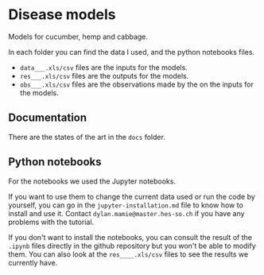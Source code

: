 # Disease models

Models for cucumber, hemp and cabbage.

In each folder you can find the data I used, and the python notebooks files.

- `data___.xls/csv` files are the inputs for the models.
- `res___.xls/csv` files are the outputs for the models.
- `obs___.xls/csv` files are the observations made by the  on the inputs for the models.

## Documentation

There are the states of the art in the `docs` folder.

## Python notebooks

For the notebooks we used the Jupyter notebooks. 

If you want to use them to change the current data used or run the code by yourself, you can go in the `jupyter-installation.md` file to know how to install and use it. Contact `dylan.mamie@master.hes-so.ch` if you have any problems with the tutorial.

If you don't want to install the notebooks, you can consult the result of the `.ipynb` files directly in the github repository but you won't be able to modify them. You can also look at the `res____.xls/csv` files to see the results we currently have.
